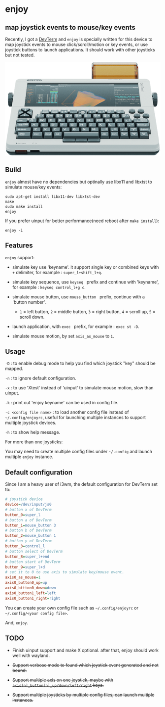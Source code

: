 # enjoy
## map joystick events to mouse/key events

Recently, I got a [DevTerm](https://www.clockworkpi.com/devterm) and `enjoy` is specially written for this device to map joystick events to mouse click/scroll/motion or key events, or use joystick buttons to launch applications. It should work with other joysticks but not tested.

![DevTerm](https://github.com/cjacker/enjoy/raw/main/DevTerm.png)

## Build

`enjoy` almost have no dependencies but optinally use libx11 and libxtst to simulate mouse/key events:

```
sudo apt-get install libx11-dev libxtst-dev
make
sudo make install
enjoy 
```

If you prefer uinput for better performance(need reboot after `make install`):
```
enjoy -i
```

## Features

`enjoy` support:

* simulate key use 'keyname'. it support single key or combined keys with `+` delimiter, for example : `super_l+shift_l+q`.

* simulate key sequence, use `keyseq ` prefix and continue with 'keyname', for example : `keyseq control_l+g c`.

* simulate mouse button, use `mouse_button ` prefix, continue with a 'button number'. 
    * `1` = left button, `2` = middle button, `3` = right button, `4` = scroll up, `5` = scroll down.

* launch application, with `exec ` prefix, for example : `exec st -D`.

* simulate mouse motion, by set `axis_as_mouse` to `1`. 

## Usage

`-D` : to enable debug mode to help you find which joystick "key" should be mapped.

`-n` : to ignore default configuration.

`-x` : to use 'Xtest' instead of 'uinput' to simulate mouse motion, slow than uinput.

`-k` : print out 'enjoy keyname' can be used in config file.

`-c <config file name>` : to load another config file instead of `~/.config/enjoyrc`, useful for launching multiple instances to support multiple joystick devices.

`-h` : to show help message.

For more than one joysticks:

You may need to create multiple config files under `~/.config` and launch multiple `enjoy` instance.

## Default configuration
Since I am a heavy user of i3wm, the default configuration for DevTerm set to:

```ini
# joystick device
device=/dev/input/js0
# button x of DevTerm
button_0=super_l
# button a of DevTerm
button_1=mouse_button 3
# button b of DevTerm
button_2=mouse_button 1
# button y of DevTerm
button_3=control_l
# button select of DevTerm
button_8=super_l+end
# button start of DevTerm
button_9=super_l+d
# set it to 0 to use axis to simulate key/mouse event.
axis0_as_mouse=1
axis0_button0_up=up
axis0_bttton0_down=down
axis0_button1_left=left
axis0_button1_right=right

```

You can create your own config file such as `~/.config/enjoyrc` or `~/.config/<your config file>`.

And, `enjoy`.

## TODO

* Finish uinput support and make X optional. after that, enjoy should work well with wayland.

* ~~Support verbose mode to found which joystick event generated and not bound.~~

* ~~Support multiple axis on one joystick, maybe with `axis[n]_button[n]_up/down/left/right` keys.~~

* ~~Support multiple joysticks by multiple config files, can launch multiple instances.~~
